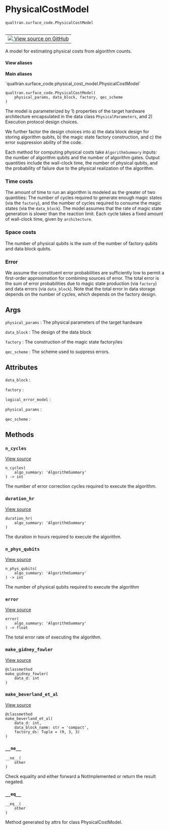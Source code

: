 # PhysicalCostModel
`qualtran.surface_code.PhysicalCostModel`


<table class="tfo-notebook-buttons tfo-api nocontent" align="left">
<td>
  <a target="_blank" href="https://github.com/quantumlib/Qualtran/blob/main/qualtran/surface_code/physical_cost_model.py#L31-L188">
    <img src="https://www.tensorflow.org/images/GitHub-Mark-32px.png" />
    View source on GitHub
  </a>
</td>
</table>



A model for estimating physical costs from algorithm counts.

<section class="expandable">
  <h4 class="showalways">View aliases</h4>
  <p>
<b>Main aliases</b>
<p>`qualtran.surface_code.physical_cost_model.PhysicalCostModel`</p>
</p>
</section>

<pre class="devsite-click-to-copy prettyprint lang-py tfo-signature-link">
<code>qualtran.surface_code.PhysicalCostModel(
    physical_params, data_block, factory, qec_scheme
)
</code></pre>



<!-- Placeholder for "Used in" -->

The model is parameterized by 1) properties of the target hardware architecture encapsulated
in the data class `PhysicalParameters`, and 2) Execution protocol design choices.

We further factor the design choices into a) the data block design for storing
algorithm qubits, b) the magic state factory construction, and c) the error suppression
ability of the code.

Each method for computing physical costs take `AlgorithmSummary` inputs: the number of
algorithm qubits and the number of algorithm gates. Output quantities
include the wall-clock time, the number of physical qubits, and the probability of failure
due to the physical realization of the algorithm.

### Time costs

The amount of time to run an algorithm is modeled as the greater of two quantities:
The number of cycles required to generate enough magic states (via the `factory`), and
the number of cycles required to consume the magic states (via the `data_block`). The model
assumes that the rate of magic state generation is slower than the reaction limit. Each
cycle takes a fixed amount of wall-clock time, given by `architecture`.

### Space costs

The number of physical qubits is the sum of the number of factory qubits and data block qubits.

### Error

We assume the constituent error probabilities are sufficiently low to permit a first-order
approximation for combining sources of error. The total error is the sum of error probabilities
due to magic state production (via `factory`) and data errors (via `data_block`). Note that
the total error in data storage depends on the number of cycles, which depends on the
factory design.

<h2 class="add-link">Args</h2>

`physical_params`<a id="physical_params"></a>
: The physical parameters of the target hardware

`data_block`<a id="data_block"></a>
: The design of the data block

`factory`<a id="factory"></a>
: The construction of the magic state factory/ies

`qec_scheme`<a id="qec_scheme"></a>
: The scheme used to suppress errors.






<h2 class="add-link">Attributes</h2>

`data_block`<a id="data_block"></a>
: &nbsp;

`factory`<a id="factory"></a>
: &nbsp;

`logical_error_model`<a id="logical_error_model"></a>
: &nbsp;

`physical_params`<a id="physical_params"></a>
: &nbsp;

`qec_scheme`<a id="qec_scheme"></a>
: &nbsp;




## Methods

<h3 id="n_cycles"><code>n_cycles</code></h3>

<a target="_blank" class="external" href="https://github.com/quantumlib/Qualtran/blob/main/qualtran/surface_code/physical_cost_model.py#L122-L125">View source</a>

<pre class="devsite-click-to-copy prettyprint lang-py tfo-signature-link">
<code>n_cycles(
    algo_summary: 'AlgorithmSummary'
) -> int
</code></pre>

The number of error correction cycles required to execute the algorithm.


<h3 id="duration_hr"><code>duration_hr</code></h3>

<a target="_blank" class="external" href="https://github.com/quantumlib/Qualtran/blob/main/qualtran/surface_code/physical_cost_model.py#L127-L132">View source</a>

<pre class="devsite-click-to-copy prettyprint lang-py tfo-signature-link">
<code>duration_hr(
    algo_summary: 'AlgorithmSummary'
)
</code></pre>

The duration in hours required to execute the algorithm.


<h3 id="n_phys_qubits"><code>n_phys_qubits</code></h3>

<a target="_blank" class="external" href="https://github.com/quantumlib/Qualtran/blob/main/qualtran/surface_code/physical_cost_model.py#L134-L137">View source</a>

<pre class="devsite-click-to-copy prettyprint lang-py tfo-signature-link">
<code>n_phys_qubits(
    algo_summary: 'AlgorithmSummary'
) -> int
</code></pre>

The number of physical qubits required to execute the algorithm


<h3 id="error"><code>error</code></h3>

<a target="_blank" class="external" href="https://github.com/quantumlib/Qualtran/blob/main/qualtran/surface_code/physical_cost_model.py#L139-L142">View source</a>

<pre class="devsite-click-to-copy prettyprint lang-py tfo-signature-link">
<code>error(
    algo_summary: 'AlgorithmSummary'
) -> float
</code></pre>

The total error rate of executing the algorithm.


<h3 id="make_gidney_fowler"><code>make_gidney_fowler</code></h3>

<a target="_blank" class="external" href="https://github.com/quantumlib/Qualtran/blob/main/qualtran/surface_code/physical_cost_model.py#L144-L158">View source</a>

<pre class="devsite-click-to-copy prettyprint lang-py tfo-signature-link">
<code>@classmethod</code>
<code>make_gidney_fowler(
    data_d: int
)
</code></pre>




<h3 id="make_beverland_et_al"><code>make_beverland_et_al</code></h3>

<a target="_blank" class="external" href="https://github.com/quantumlib/Qualtran/blob/main/qualtran/surface_code/physical_cost_model.py#L160-L188">View source</a>

<pre class="devsite-click-to-copy prettyprint lang-py tfo-signature-link">
<code>@classmethod</code>
<code>make_beverland_et_al(
    data_d: int,
    data_block_name: str = &#x27;compact&#x27;,
    factory_ds: Tuple = (9, 3, 3)
)
</code></pre>




<h3 id="__ne__"><code>__ne__</code></h3>

<pre class="devsite-click-to-copy prettyprint lang-py tfo-signature-link">
<code>__ne__(
    other
)
</code></pre>

Check equality and either forward a NotImplemented or return the result negated.


<h3 id="__eq__"><code>__eq__</code></h3>

<pre class="devsite-click-to-copy prettyprint lang-py tfo-signature-link">
<code>__eq__(
    other
)
</code></pre>

Method generated by attrs for class PhysicalCostModel.




